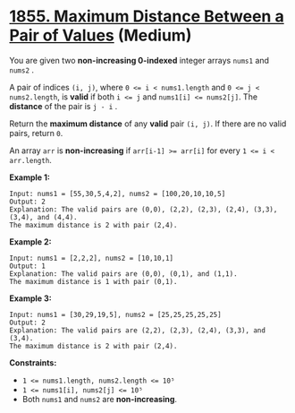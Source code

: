 # [1855. Maximum Distance Between a Pair of Values][link] (Medium)

[link]: https://leetcode.com/problems/maximum-distance-between-a-pair-of-values/

You are given two **non-increasing 0-indexed** integer arrays `nums1`  and `nums2` .

A pair of indices `(i, j)`, where `0 <= i < nums1.length` and `0 <= j < nums2.length`, is **valid**
if both `i <= j` and `nums1[i] <= nums2[j]`. The **distance** of the pair is `j - i` .

Return the **maximum distance** of any **valid** pair  `(i, j)`. If there are no valid pairs, return
`0`.

An array `arr` is **non-increasing** if `arr[i-1] >= arr[i]` for every `1 <= i < arr.length`.

**Example 1:**

```
Input: nums1 = [55,30,5,4,2], nums2 = [100,20,10,10,5]
Output: 2
Explanation: The valid pairs are (0,0), (2,2), (2,3), (2,4), (3,3), (3,4), and (4,4).
The maximum distance is 2 with pair (2,4).
```

**Example 2:**

```
Input: nums1 = [2,2,2], nums2 = [10,10,1]
Output: 1
Explanation: The valid pairs are (0,0), (0,1), and (1,1).
The maximum distance is 1 with pair (0,1).
```

**Example 3:**

```
Input: nums1 = [30,29,19,5], nums2 = [25,25,25,25,25]
Output: 2
Explanation: The valid pairs are (2,2), (2,3), (2,4), (3,3), and (3,4).
The maximum distance is 2 with pair (2,4).
```

**Constraints:**

- `1 <= nums1.length, nums2.length <= 10⁵`
- `1 <= nums1[i], nums2[j] <= 10⁵`
- Both `nums1` and `nums2` are **non-increasing**.
